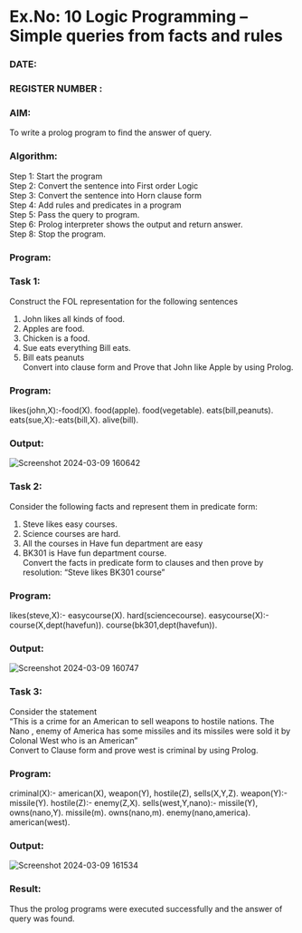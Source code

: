 # Ex.No: 10  Logic Programming –  Simple queries from facts and rules
### DATE:                                                                            
### REGISTER NUMBER : 
### AIM: 
To write a prolog program to find the answer of query. 
###  Algorithm:
 Step 1: Start the program <br> 
 Step 2: Convert the sentence into First order Logic  <br> 
 Step 3:  Convert the sentence into Horn clause form  <br> 
 Step 4: Add rules and predicates in a program   <br> 
 Step 5:  Pass the query to program. <br> 
 Step 6: Prolog interpreter shows the output and return answer. <br> 
 Step 8:  Stop the program.
### Program:
### Task 1:
Construct the FOL representation for the following sentences <br> 
1.	John likes all kinds of food.  <br> 
2.	Apples are food.  <br> 
3.	Chicken is a food.  <br> 
4.	Sue eats everything Bill eats. <br> 
5.	 Bill eats peanuts  <br> 
   Convert into clause form and Prove that John like Apple by using Prolog. <br> 
### Program:
likes(john,X):-food(X).
food(apple).
food(vegetable).
eats(bill,peanuts).
eats(sue,X):-eats(bill,X).
alive(bill).
### Output:
![Screenshot 2024-03-09 160642](https://github.com/Madhan213/AI_Lab_2023-24/assets/130206230/dc3f489a-5f00-450d-ae0a-d3788de0e067)


### Task 2:
Consider the following facts and represent them in predicate form: <br>              
1.	Steve likes easy courses. <br> 
2.	Science courses are hard. <br> 
3. All the courses in Have fun department are easy <br> 
4. BK301 is Have fun department course.<br> 
Convert the facts in predicate form to clauses and then prove by resolution: “Steve likes BK301 course”<br> 

### Program:
likes(steve,X):-
     easycourse(X).
hard(sciencecourse).
easycourse(X):-
    course(X,dept(havefun)).
course(bk301,dept(havefun)).

### Output:
![Screenshot 2024-03-09 160747](https://github.com/Madhan213/AI_Lab_2023-24/assets/130206230/e964c221-7f47-461d-9a48-bd1f075383fe)

### Task 3:
Consider the statement <br> 
“This is a crime for an American to sell weapons to hostile nations. The Nano , enemy of America has some missiles and its missiles were sold it by Colonal West who is an American” <br> 
Convert to Clause form and prove west is criminal by using Prolog.<br> 
### Program:
criminal(X):-
	american(X),
	weapon(Y),
	hostile(Z),
	sells(X,Y,Z).
weapon(Y):-
	missile(Y).
hostile(Z):-
	enemy(Z,X).
sells(west,Y,nano):-
    missile(Y),
	owns(nano,Y).
missile(m).
owns(nano,m).
enemy(nano,america).
american(west).

### Output:
![Screenshot 2024-03-09 161534](https://github.com/Madhan213/AI_Lab_2023-24/assets/130206230/73c79e0f-5ada-4d4a-890e-7a0a90c53b5d)

### Result:
Thus the prolog programs were executed successfully and the answer of query was found.
